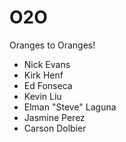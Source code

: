 O2O
===

Oranges to Oranges!

- Nick Evans
- Kirk Henf
- Ed Fonseca
- Kevin Liu
- Elman "Steve" Laguna
- Jasmine Perez
- Carson Dolbier